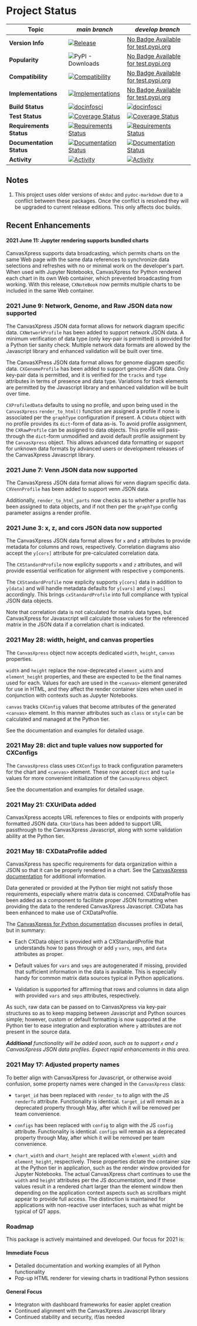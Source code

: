 <!-- PRD Badge Location -->
# Project Status

| Topic | _main branch_ | _develop branch_ |
|---|---|---|
| **Version Info** | [![Release](https://img.shields.io/pypi/v/canvasxpress.svg)](https://pypi.org/project/canvasxpress) | [No Badge Available for test.pypi.org](https://test.pypi.org/project/canvasxpress) |
| **Popularity** | ![PyPI - Downloads](https://img.shields.io/pypi/dm/canvasxpress) | [No Badge Available for test.pypi.org](https://test.pypi.org/project/canvasxpress) |
| **Compatibility** | [![Compatibility](https://img.shields.io/pypi/pyversions/canvasxpress.svg)](https://pypi.org/project/canvasxpress) | [No Badge Available for test.pypi.org](https://test.pypi.org/project/canvasxpress) |
| **Implementations** | [![Implementations](https://img.shields.io/pypi/implementation/canvasxpress.svg)](https://pypi.org/project/canvasxpress) | [No Badge Available for test.pypi.org](https://test.pypi.org/project/canvasxpress) |
| **Build Status** | [![docinfosci](https://circleci.com/gh/docinfosci/canvasxpress-python/tree/main.svg?style=shield)](https://circleci.com/gh/docinfosci/canvasxpress-python/?branch=main) | [![docinfosci](https://circleci.com/gh/docinfosci/canvasxpress-python/tree/develop.svg?style=shield)](https://circleci.com/gh/docinfosci/canvasxpress-python/?branch=develop) |
| **Test Status** | [![Coverage Status](https://coveralls.io/repos/github/docinfosci/canvasxpress-python/badge.svg?branch=main)](https://coveralls.io/github/docinfosci/canvasxpress-python?branch=main) | [![Coverage Status](https://coveralls.io/repos/github/docinfosci/canvasxpress-python/badge.svg?branch=develop)](https://coveralls.io/github/docinfosci/canvasxpress-python?branch=develop) |
| **Requirements Status** | [![Requirements Status](https://requires.io/github/docinfosci/canvasxpress-python/requirements.svg?branch=main)](https://requires.io/github/docinfosci/canvasxpress-python/requirements/?branch=main) | [![Requirements Status](https://requires.io/github/docinfosci/canvasxpress-python/requirements.svg?branch=develop)](https://requires.io/github/docinfosci/canvasxpress-python/requirements/?branch=develop) |
| **Documentation Status** | [![Documentation Status](https://readthedocs.org/projects/canvasxpress-python/badge/?version=latest)](https://canvasxpress-python.readthedocs.io/en/latest/) | [![Documentation Status](https://readthedocs.org/projects/canvasxpress-python/badge/?version=develop)](https://canvasxpress-python.readthedocs.io/en/develop/) |
| **Activity** | [![Activity](https://img.shields.io/github/last-commit/docinfosci/canvasxpress-python/main)](https://github.com/docinfosci/canvasxpress-python) | [![Activity](https://img.shields.io/github/last-commit/docinfosci/canvasxpress-python/develop)](https://github.com/docinfosci/canvasxpress-python/tree/develop) |
<!-- End Badges -->

## Notes
1. This project uses older versions of `mkdoc` and `pydoc-markdown` due to a 
conflict between these packages.  Once the conflict is resolved they will be
upgraded to current release editions.  This only affects doc builds.
   
## Recent Enhancements

#### 2021 June 11: Jupyter rendering supports bundled charts
CanvasXpress supports data broadcasting, which permits charts on the same Web
page with the same data references to synchronize data selections and refreshes
with no or minimal work on the developer's part.  When used with Jupyter 
Notebooks, CanvasXpress for Python rendered each chart in its own Web container,
which prevented broadcasting from working.  With this release, `CXNoteBook` 
now permits multiple charts to be included in the same Web container.

### 2021 June 9: Network, Genome, and Raw JSON data now supported
The CanvasXpress JSON data format allows for network diagram specific data.
`CXNetworkProfile` has been added to support network JSON data.  A minimum
verification of data type (only key-pair is permitted) is provided for a 
Python tier sanity check.  Multiple network data formats are allowed by the
Javascript library and enhanced validation will be built over time.

The CanvasXPress JSON data format allows for genome diagram specific data.
`CXGenomeProfile` has been added to support genome JSON data.  Only key-pair
data is permitted, and it is verified for the `tracks` and `type` attributes
in terms of presence and data type.  Variations for track elements are
permitted by the Javascript library and enhanced validation will be built
over time.

`CXProfiledData` defaults to using no profile, and upon being used in the 
`CanvasXpress` `render_to_html()` function are assigned a profile if none
is associated per the `graphType` configuration if present.  A `CXData` 
object with no profile provides its `dict`-form of data as-is.  To avoid
profile assignment, the `CXRawProfile` can be assigned to data objects.  This
profile will pass-through the `dict`-form unmodified and avoid default profile
assignment by the `CanvasXpress` object.  This allows advanced data formatting
or support for unknown data formats by advanced users or development releases
of the CanvasXpress Javascript library.

### 2021 June 7: Venn JSON data now supported
The CanvasXpress JSON data format allows for venn diagram specific data.
`CXVennProfile` has been added to support venn JSON data.

Additionally, `render_to_html_parts` now checks as to whether a profile has 
been assigned to data objects, and if not then per the `graphType` config
parameter assigns a render profile.

### 2021 June 3: x, z, and cors JSON data now supported
The CanvasXpress JSON data format allows for `x` and `z` attributes to provide
metadata for columns and rows, respectively.  Correlation diagrams also accept
the `y[cors]` attribute for pre-calculated correlation data.

The `CXStandardProfile` now explicity supports `x` and `z` attributes, and will
provide essential verification for alignment with respective `y` components.

The `CXStandardProfile` now explicity supports `y[cors]` data in addition to
`y[data]` and will handle metadata defaults for `y[vars]` and `y[smps]` 
accordingly.  This brings `cxStandardProfile` into full compliance with 
typical JSON data objects.  

Note that correlation data is not calculated for matrix data types, but 
CanvasXpress for Javasxcript will calculate those values for the referenced 
matrix in the JSON data if a correlation chart is indicated.

### 2021 May 28: width, height, and canvas properties
The `CanvasXpress` object now accepts dedicated `width`, `height`, `canvas` 
properties.  

`width` and `height` replace the now-deprecated `element_width` and 
`element_height` properties, and these are expected to be the final 
names used for each.  Values for each are used in the `<canvas>` element
generated for use in HTML, and they affect the render container sizes when
used in conjunction with contexts such as Jupyter Notebooks.

`canvas` tracks `CXConfig` values that become attributes of the generated
`<canvas>` element.  In this manner attributes such as `class` or `style`
can be calculated and managed at the Python tier.

See the documentation and examples for detailed usage.

### 2021 May 28: dict and tuple values now supported for CXConfigs
The `CanvasXpress` class uses `CXConfigs` to track configuration parameters 
for the chart and `<canvas>` element.  These now accept `dict` and `tuple`
values for more convenient initialization of the `CanvasXpress` object.

See the documentation and examples for detailed usage.

### 2021 May 21: CXUrlData added
CanvasXpress accepts URL references to files or endpoints with properly 
formatted JSON data.  `CXUrlData` has been added to support URL passthrough 
to the CanvasXpress Javascript, along with some validation ability at the
Python tier.

### 2021 May 18: CXDataProfile added
CanvasXpress has specific requirements for data organization within a JSON so 
that it can be properly rendered in a chart.  See the 
[CanvasXpress documentation](https://www.canvasxpress.org/docs.html#data) for
additional information.

Data generated or provided at the Python tier might not satisfy those 
requirements, especially where matrix data is concerned.  CXDataProfile has
been added as a component to facilitate proper JSON formatting when providing
the data to the rendered CanvasXpress Javascript.  CXData has been enhanced to
make use of CXDataProfile.

The [CanvasXpress for Python documentation](https://canvasxpress-python.readthedocs.org)
 discusses profiles in detail, but in summary:

* Each CXData object is provided with a CXStandardProfile that understands how
  to pass through or add `y` `vars`, `smps`, and `data` attributes as proper.

* Default values for `vars` and `smps` are autogenerated if missing, provided 
  that sufficient information in the data is available.  This is especially
  handy for common matrix data sources typical in Python applications.
  
* Validation is supported for affirming that rows and columns in data align with
  provided `vars` and `smps` attributes, respectively.
  
As such, raw data can be passed on to CanvasXpress via key-pair structures so as
to keep mapping between Javascript and Python sources simple; however, custom
or default formatting is now supported at the Python tier to ease integration
and exploration where `y` attributes are not present in the source data.

***Additional** functionality will be added soon, such as to support `x` and `z`
CanvasXpress JSON data profiles.  Expect rapid enhancements in this area.*

### 2021 May 17: Adjusted property names
To better align with CanvasXpress for Javascript, or otherwise avoid confusion, 
some property names were changed in the `CanvasXpress` class:

* `target_id` has been replaced with `render_to` to align with the JS 
  `renderTo` attribute.  Functionality is identical.  `target_id` will 
  remain as a deprecated property through May, after which it will be removed
  per team convenience.
  
* `configs` has been replaced with `config` to align with the JS 
  `config` attribute.  Functionality is identical.  `configs` will 
  remain as a deprecated property through May, after which it will be removed
  per team convenience.
  
* `chart_width` and `chart_height` are replaced with `element_width` and 
  `element_height`, respectively.  These properties dictate the container
  size at the Python tier in application, such as the render window provided
  for Jupyter Notebooks.  The actual CanvasXpress chart continues to use the
  `width` and `height` attributes per the JS documentation, and if these values
  result in a rendered chart larger than the element window then depending on
  the application context aspects such as scrollbars might appear to provide
  full access.  The distinction is maintained for applications with non-reactive
  user interfaces, such as what might be typical of QT apps.

### Roadmap

This package is actively maintained and developed.  Our focus for 2021 is:

#### Immediate Focus

- Detailed documentation and working examples of all Python functionality
- Pop-up HTML renderer for viewing charts in traditional Python sessions

#### General Focus

- Integraton with dashboard frameworks for easier applet creation
- Continued alignment with the CanvasXpress Javascript library
- Continued stability and security, if/as needed
